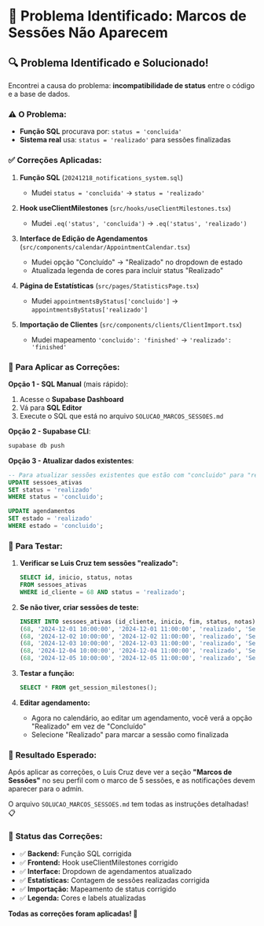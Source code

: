 # 🐛 Problema Identificado: Marcos de Sessões Não Aparecem

## 🔍 **Problema Identificado e Solucionado!**

Encontrei a causa do problema: **incompatibilidade de status** entre o código e a base de dados.

### ⚠️ **O Problema:**
- **Função SQL** procurava por: `status = 'concluida'`
- **Sistema real** usa: `status = 'realizado'` para sessões finalizadas

### ✅ **Correções Aplicadas:**

1. **Função SQL** (`20241218_notifications_system.sql`)
   - Mudei `status = 'concluida'` → `status = 'realizado'`

2. **Hook useClientMilestones** (`src/hooks/useClientMilestones.tsx`)
   - Mudei `.eq('status', 'concluida')` → `.eq('status', 'realizado')`

3. **Interface de Edição de Agendamentos** (`src/components/calendar/AppointmentCalendar.tsx`)
   - Mudei opção "Concluído" → "Realizado" no dropdown de estado
   - Atualizada legenda de cores para incluir status "Realizado"

4. **Página de Estatísticas** (`src/pages/StatisticsPage.tsx`)
   - Mudei `appointmentsByStatus['concluido']` → `appointmentsByStatus['realizado']`

5. **Importação de Clientes** (`src/components/clients/ClientImport.tsx`)
   - Mudei mapeamento `'concluido': 'finished'` → `'realizado': 'finished'`

### 🔧 **Para Aplicar as Correções:**

**Opção 1 - SQL Manual** (mais rápido):
1. Acesse o **Supabase Dashboard**
2. Vá para **SQL Editor**
3. Execute o SQL que está no arquivo `SOLUCAO_MARCOS_SESSOES.md`

**Opção 2 - Supabase CLI**:
```bash
supabase db push
```

**Opção 3 - Atualizar dados existentes**:
```sql
-- Para atualizar sessões existentes que estão com "concluido" para "realizado"
UPDATE sessoes_ativas 
SET status = 'realizado' 
WHERE status = 'concluido';

UPDATE agendamentos 
SET estado = 'realizado' 
WHERE estado = 'concluido';
```

### 🧪 **Para Testar:**

1. **Verificar se Luis Cruz tem sessões "realizado":**
   ```sql
   SELECT id, inicio, status, notas 
   FROM sessoes_ativas 
   WHERE id_cliente = 68 AND status = 'realizado';
   ```

2. **Se não tiver, criar sessões de teste:**
   ```sql
   INSERT INTO sessoes_ativas (id_cliente, inicio, fim, status, notas) VALUES 
   (68, '2024-12-01 10:00:00', '2024-12-01 11:00:00', 'realizado', 'Sessão 1'),
   (68, '2024-12-02 10:00:00', '2024-12-02 11:00:00', 'realizado', 'Sessão 2'),
   (68, '2024-12-03 10:00:00', '2024-12-03 11:00:00', 'realizado', 'Sessão 3'),
   (68, '2024-12-04 10:00:00', '2024-12-04 11:00:00', 'realizado', 'Sessão 4'),
   (68, '2024-12-05 10:00:00', '2024-12-05 11:00:00', 'realizado', 'Sessão 5');
   ```

3. **Testar a função:**
   ```sql
   SELECT * FROM get_session_milestones();
   ```

4. **Editar agendamento:**
   - Agora no calendário, ao editar um agendamento, você verá a opção "Realizado" em vez de "Concluído"
   - Selecione "Realizado" para marcar a sessão como finalizada

### 🎯 **Resultado Esperado:**
Após aplicar as correções, o Luis Cruz deve ver a seção **"Marcos de Sessões"** no seu perfil com o marco de 5 sessões, e as notificações devem aparecer para o admin.

O arquivo `SOLUCAO_MARCOS_SESSOES.md` tem todas as instruções detalhadas! 📋 

### 🔄 **Status das Correções:**
- ✅ **Backend:** Função SQL corrigida
- ✅ **Frontend:** Hook useClientMilestones corrigido
- ✅ **Interface:** Dropdown de agendamentos atualizado
- ✅ **Estatísticas:** Contagem de sessões realizadas corrigida
- ✅ **Importação:** Mapeamento de status corrigido
- ✅ **Legenda:** Cores e labels atualizadas

**Todas as correções foram aplicadas! 🎉** 